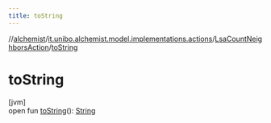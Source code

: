 ```yaml
---
title: toString
---
```

//[alchemist](../../../index.html)/[it.unibo.alchemist.model.implementations.actions](../index.html)/[LsaCountNeighborsAction](index.html)/[toString](to-string.html)



# toString



[jvm]\
open fun [toString](to-string.html)(): [String](https://docs.oracle.com/javase/8/docs/api/java/lang/String.html)




